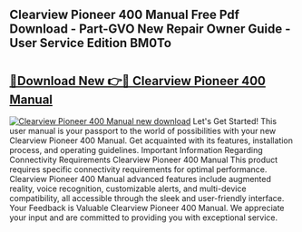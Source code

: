 ## Clearview Pioneer 400 Manual Free Pdf Download - Part-GVO New Repair Owner Guide - User Service Edition BM0To

# <h2><a href="http://bc97918.oget.top/?id=Clearview+Pioneer+400+Manual">🔗Download New 👉🔴 Clearview Pioneer 400 Manual</a></h2>

[![Clearview Pioneer 400 Manual new download](https://i.imgur.com/5g1atiW.png)](http://bc97918.oget.top/?id=Clearview+Pioneer+400+Manual)
Let's Get Started! This user manual is your passport to the world of possibilities with your new Clearview Pioneer 400 Manual. Get acquainted with its features, installation process, and operating guidelines. Important Information Regarding Connectivity Requirements Clearview Pioneer 400 Manual This product requires specific connectivity requirements for optimal performance. Clearview Pioneer 400 Manual advanced features include augmented reality, voice recognition, customizable alerts, and multi-device compatibility, all accessible through the sleek and user-friendly interface. Your Feedback is Valuable Clearview Pioneer 400 Manual. We appreciate your input and are committed to providing you with exceptional service.
